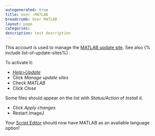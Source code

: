 ```yaml
---
autogenerated: true
title: User ›MATLAB
breadcrumb: User MATLAB
layout: page
categories: 
description: test description
---
```


This account is used to manage the [MATLAB update site](http://sites.imagej.net/MATLAB/). See also {% include list-of-update-sites%}
.

To activate it:

  - [*Help\>Update*](Update_Sites "wikilink")
  - Click *Manage update sites*
  - Check *MATLAB*
  - Click *Close*

Some files should appear on the list with *Status/Action* of *Install it*.

  - Click *Apply changes*
  - Restart ImageJ

Your [Script Editor](Script_Editor "wikilink") should now have MATLAB as an available language option\!
